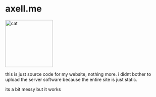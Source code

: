 # axell.me
<img src="https://static.wikia.nocookie.net/silly-cat/images/b/b8/War_of_the_Silly_and_Unsilly.jpg/revision/latest/smart/width/250/height/250?cb=20240310230516" alt="cat" width="150"/>

this is just source code for my website, nothing more. i didnt bother to upload the server software because the entire site is just static.

its a bit messy but it works
